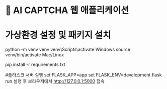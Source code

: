 # 🧠 AI CAPTCHA 웹 애플리케이션

# 가상환경 설정 및 패키지 설치
python -m venv venv
venv\Scripts\activate            Windows
source venv/bin/activate       Mac/Linux

pip install -r requirements.txt

#플라스크 서버 실행
set FLASK_APP=app
set FLASK_ENV=development
flask run
실행 후 브라우저에서 http://127.0.0.1:5000 접속
